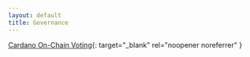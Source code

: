 ```yaml
---
layout: default
title: Governance
---
```


[Cardano On-Chain Voting](https://vote.crypto2099.io/){: target="_blank" rel="noopener noreferrer" }
